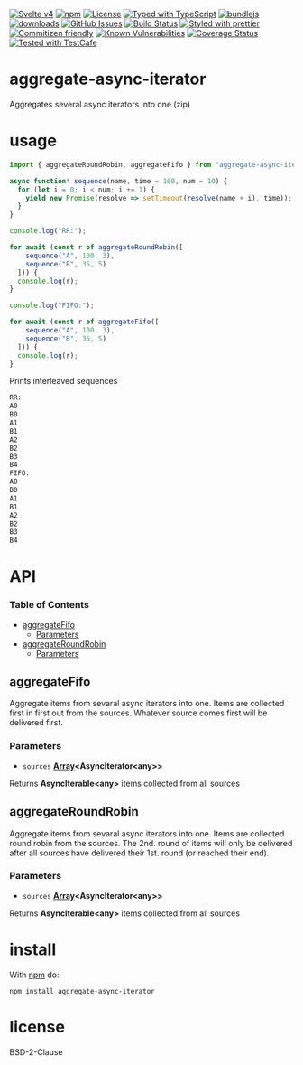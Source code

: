 [![Svelte v4](https://img.shields.io/badge/svelte-v4-orange.svg)](https://svelte.dev)
[![npm](https://img.shields.io/npm/v/aggregate-async-iterator.svg)](https://www.npmjs.com/package/aggregate-async-iterator)
[![License](https://img.shields.io/badge/License-BSD%203--Clause-blue.svg)](https://opensource.org/licenses/BSD-3-Clause)
[![Typed with TypeScript](https://flat.badgen.net/badge/icon/Typed?icon=typescript\&label\&labelColor=blue\&color=555555)](https://typescriptlang.org)
[![bundlejs](https://deno.bundlejs.com/?q=aggregate-async-iterator\&badge=detailed)](https://bundlejs.com/?q=aggregate-async-iterator)
[![downloads](http://img.shields.io/npm/dm/aggregate-async-iterator.svg?style=flat-square)](https://npmjs.org/package/aggregate-async-iterator)
[![GitHub Issues](https://img.shields.io/github/issues/arlac77/aggregate-async-iterator.svg?style=flat-square)](https://github.com/arlac77/aggregate-async-iterator/issues)
[![Build Status](https://img.shields.io/endpoint.svg?url=https%3A%2F%2Factions-badge.atrox.dev%2Farlac77%2Faggregate-async-iterator%2Fbadge\&style=flat)](https://actions-badge.atrox.dev/arlac77/aggregate-async-iterator/goto)
[![Styled with prettier](https://img.shields.io/badge/styled_with-prettier-ff69b4.svg)](https://github.com/prettier/prettier)
[![Commitizen friendly](https://img.shields.io/badge/commitizen-friendly-brightgreen.svg)](http://commitizen.github.io/cz-cli/)
[![Known Vulnerabilities](https://snyk.io/test/github/arlac77/aggregate-async-iterator/badge.svg)](https://snyk.io/test/github/arlac77/aggregate-async-iterator)
[![Coverage Status](https://coveralls.io/repos/arlac77/aggregate-async-iterator/badge.svg)](https://coveralls.io/github/arlac77/aggregate-async-iterator)
[![Tested with TestCafe](https://img.shields.io/badge/tested%20with-TestCafe-2fa4cf.svg)](https://github.com/DevExpress/testcafe)

# aggregate-async-iterator

Aggregates several async iterators into one (zip)

# usage

```js
import { aggregateRoundRobin, aggregateFifo } from "aggregate-async-iterator";

async function* sequence(name, time = 100, num = 10) {
  for (let i = 0; i < num; i += 1) {
    yield new Promise(resolve => setTimeout(resolve(name + i), time));
  }
}

console.log("RR:");

for await (const r of aggregateRoundRobin([
    sequence("A", 100, 3),
    sequence("B", 35, 5)
  ])) {
  console.log(r);
}

console.log("FIFO:");

for await (const r of aggregateFifo([
    sequence("A", 100, 3),
    sequence("B", 35, 5)
  ])) {
  console.log(r);
}
```

Prints interleaved sequences

```txt
RR:
A0
B0
A1
B1
A2
B2
B3
B4
FIFO:
A0
B0
A1
B1
A2
B2
B3
B4
```

# API

<!-- Generated by documentation.js. Update this documentation by updating the source code. -->

### Table of Contents

*   [aggregateFifo](#aggregatefifo)
    *   [Parameters](#parameters)
*   [aggregateRoundRobin](#aggregateroundrobin)
    *   [Parameters](#parameters-1)

## aggregateFifo

Aggregate items from sevaral async iterators into one.
Items are collected first in first out from the sources.
Whatever source comes first will be delivered first.

### Parameters

*   `sources` **[Array](https://developer.mozilla.org/docs/Web/JavaScript/Reference/Global_Objects/Array)\<AsyncIterator\<any>>**&#x20;

Returns **AsyncIterable\<any>** items collected from all sources

## aggregateRoundRobin

Aggregate items from sevaral async iterators into one.
Items are collected round robin from the sources.
The 2nd. round of items will only be delivered after all sources
have delivered their 1st. round (or reached their end).

### Parameters

*   `sources` **[Array](https://developer.mozilla.org/docs/Web/JavaScript/Reference/Global_Objects/Array)\<AsyncIterator\<any>>**&#x20;

Returns **AsyncIterable\<any>** items collected from all sources

# install

With [npm](http://npmjs.org) do:

```shell
npm install aggregate-async-iterator
```

# license

BSD-2-Clause
